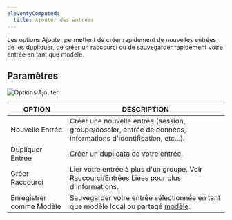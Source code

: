 ```yaml
---
eleventyComputed:
  title: Ajouter des entrées
---
```

Les options Ajouter permettent de créer rapidement de nouvelles entrées, de les dupliquer, de créer un raccourci ou de sauvegarder rapidement votre entrée en tant que modèle.

## Paramètres
![Options Ajouter](https://cdnweb.devolutions.net/docs/docs_en_rdm_mac_clip10333.png)

| OPTION           | DESCRIPTION                                                                                   |
|------------------|-----------------------------------------------------------------------------------------------|
| Nouvelle Entrée  | Créer une nouvelle entrée (session, groupe/dossier, entrée de données, informations d'identification, etc...). |
| Dupliquer Entrée | Créer un duplicata de votre entrée.                                                           |
| Créer Raccourci  | Lier votre entrée à plus d'un groupe. Voir [Raccourci/Entrées Liées](/rdm/mac/commands/edit/entries/shortcut/) pour plus d'informations. |
| Enregistrer comme Modèle | Sauvegarder votre entrée sélectionnée en tant que modèle local ou partagé [modèle](/rdm/mac/commands/file/templates/). |

